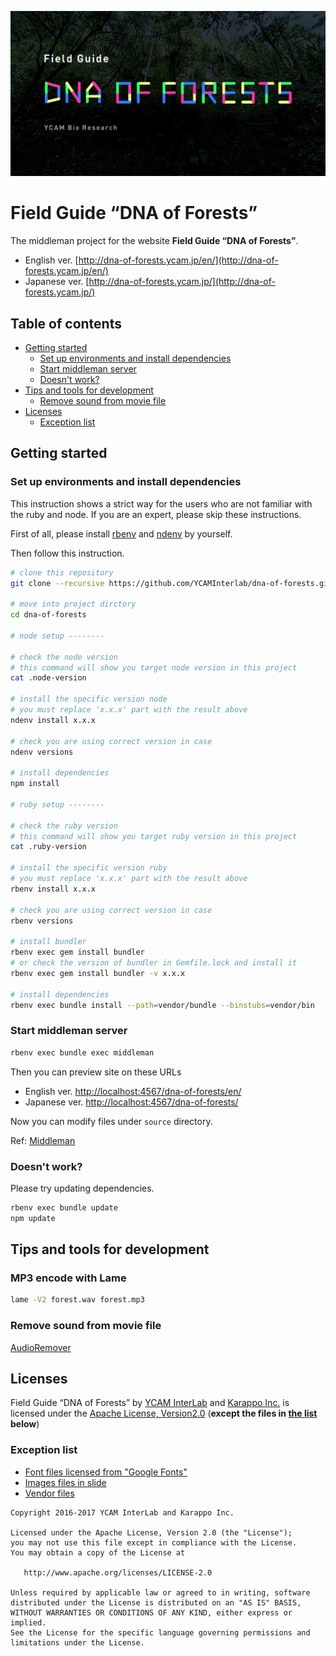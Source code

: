 ![](./source/dna-of-forests/img/share-en.png)

# Field Guide “DNA of Forests”

The middleman project for the website **Field Guide “DNA of Forests”**.

- English ver. [http://dna-of-forests.ycam.jp/en/](http://dna-of-forests.ycam.jp/en/)
- Japanese ver. [http://dna-of-forests.ycam.jp/](http://dna-of-forests.ycam.jp/)

## Table of contents



<!-- MarkdownTOC depth="0" bracket="round" autolink="true" indent="    " -->

- [Getting started](#getting-started)
    - [Set up environments and install dependencies](#set-up-environments-and-install-dependencies)
    - [Start middleman server](#start-middleman-server)
    - [Doesn't work?](#doesnt-work)
- [Tips and tools for development](#tips-and-tools-for-development)
    - [Remove sound from movie file](#remove-sound-from-movie-file)
- [Licenses](#licenses)
    - [Exception list](#exception-list)

<!-- /MarkdownTOC -->

## Getting started

### Set up environments and install dependencies

This instruction shows a strict way for the users who are not familiar with the ruby and node. If you are an expert, please skip these instructions.

First of all, please install [rbenv](https://github.com/rbenv/rbenv) and [ndenv](https://github.com/riywo/ndenv) by yourself.

Then follow this instruction.

```sh
# clone this repository
git clone --recursive https://github.com/YCAMInterlab/dna-of-forests.git

# move into project dirctory
cd dna-of-forests

# node setup --------

# check the node version
# this command will show you target node version in this project
cat .node-version

# install the specific version node
# you must replace 'x.x.x' part with the result above
ndenv install x.x.x

# check you are using correct version in case
ndenv versions

# install dependencies
npm install

# ruby setup --------

# check the ruby version
# this command will show you target ruby version in this project
cat .ruby-version

# install the specific version ruby
# you must replace 'x.x.x' part with the result above
rbenv install x.x.x

# check you are using correct version in case
rbenv versions

# install bundler
rbenv exec gem install bundler
# or check the version of bundler in Gemfile.lock and install it
rbenv exec gem install bundler -v x.x.x

# install dependencies
rbenv exec bundle install --path=vendor/bundle --binstubs=vendor/bin
```

### Start middleman server

```sh
rbenv exec bundle exec middleman
```

Then you can preview site on these URLs

- English ver. [http://localhost:4567/dna-of-forests/en/](http://localhost:4567/dna-of-forests/en/)
- Japanese ver. [http://localhost:4567/dna-of-forests/](http://localhost:4567/dna-of-forests/)

Now you can modify files under `source` directory.

Ref: [Middleman](https://middlemanapp.com/)

### Doesn't work?

Please try updating dependencies.

```sh
rbenv exec bundle update
npm update
```


## Tips and tools for development

### MP3 encode with Lame

```sh
lame -V2 forest.wav forest.mp3
```

### Remove sound from movie file

[AudioRemover](http://www.audioremover.com/)

## Licenses

Field Guide “DNA of Forests” by [YCAM InterLab](https://github.com/YCAMInterlab) and [Karappo Inc.](https://github.com/karappo) is licensed under the [Apache License, Version2.0](http://www.apache.org/licenses/LICENSE-2.0.html) (**except the files in [the list](#exception-list) below**)

### Exception list

- [Font files licensed from "Google Fonts"](https://github.com/YCAMInterlab/dna-of-forests/tree/source/source/dna-of-forests/font)
- [Images files in slide](https://github.com/YCAMInterlab/dna-of-forests/tree/source/source/dna-of-forests/img/about/slides)
- [Vendor files](https://github.com/YCAMInterlab/dna-of-forests/tree/source/source/dna-of-forests/vendor)

```
Copyright 2016-2017 YCAM InterLab and Karappo Inc.

Licensed under the Apache License, Version 2.0 (the "License");
you may not use this file except in compliance with the License.
You may obtain a copy of the License at

   http://www.apache.org/licenses/LICENSE-2.0

Unless required by applicable law or agreed to in writing, software
distributed under the License is distributed on an "AS IS" BASIS,
WITHOUT WARRANTIES OR CONDITIONS OF ANY KIND, either express or implied.
See the License for the specific language governing permissions and
limitations under the License.
```
